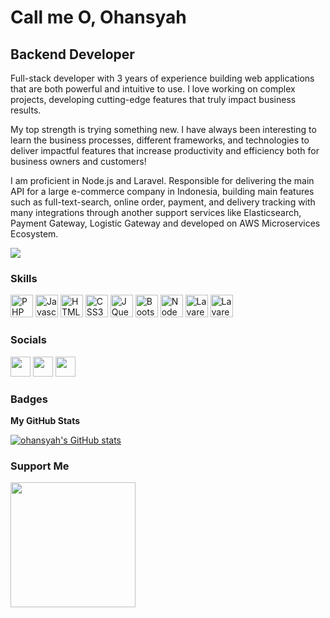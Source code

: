 Call me O, Ohansyah
=========================

Backend Developer
-----------------

Full-stack developer with 3 years of experience building web applications that are both powerful and intuitive to use. I love working on complex projects, developing cutting-edge features that truly impact business results.

My top strength is trying something new. I have always been interesting to learn the business processes, different frameworks, and technologies to deliver impactful features that increase productivity and efficiency both for business owners and customers!

I am proficient in Node.js and Laravel. Responsible for delivering the main API  for a large e-commerce company in Indonesia, building main features such as full-text-search, online order, payment, and delivery tracking with many integrations through another support services like Elasticsearch, Payment Gateway, Logistic Gateway and developed on AWS Microservices Ecosystem.

<a href="https://www.github.com/ohansyah" target="_blank" rel="noreferrer"><img
src="https://img.shields.io/github/followers/ohansyah?logo=github&style=for-the-badge&color=0891b2&labelColor=1c1917" /></a>

### Skills

<p align="left">
<a href="https://www.php.net/" target="_blank" rel="noreferrer"><img src="https://raw.githubusercontent.com/danielcranney/readme-generator/main/public/icons/skills/php-colored.svg" width="36" height="36" alt="PHP" /></a>
<a href="https://developer.mozilla.org/en-US/docs/Web/JavaScript" target="_blank" rel="noreferrer"><img src="https://raw.githubusercontent.com/danielcranney/readme-generator/main/public/icons/skills/javascript-colored.svg" width="36" height="36" alt="Javascript" /></a>
<a href="https://developer.mozilla.org/en-US/docs/Glossary/HTML5" target="_blank" rel="noreferrer"><img src="https://raw.githubusercontent.com/danielcranney/readme-generator/main/public/icons/skills/html5-colored.svg" width="36" height="36" alt="HTML5" /></a>
<a href="https://www.w3.org/TR/CSS/#css" target="_blank" rel="noreferrer"><img src="https://raw.githubusercontent.com/danielcranney/readme-generator/main/public/icons/skills/css3-colored.svg" width="36" height="36" alt="CSS3" /></a>
<a href="https://jquery.com/" target="_blank" rel="noreferrer"><img src="https://raw.githubusercontent.com/danielcranney/readme-generator/main/public/icons/skills/jquery-colored.svg" width="36" height="36" alt="JQuery" /></a>
<a href="https://getbootstrap.com/" target="_blank" rel="noreferrer"><img src="https://raw.githubusercontent.com/danielcranney/readme-generator/main/public/icons/skills/bootstrap-colored.svg" width="36" height="36" alt="Bootstrap" /></a>
<a href="https://nodejs.org/en/" target="_blank" rel="noreferrer"><img src="https://raw.githubusercontent.com/danielcranney/readme-generator/main/public/icons/skills/nodejs-colored.svg" width="36" height="36" alt="NodeJS" /></a>
<a href="https://laravel.com/" target="_blank" rel="noreferrer"><img src="https://raw.githubusercontent.com/danielcranney/readme-generator/main/public/icons/skills/laravel-colored.svg" width="36" height="36" alt="Lavarel" /></a>
<a href="https://www.elastic.co/" target="_blank" rel="noreferrer"><img src="https://upload.wikimedia.org/wikipedia/commons/thumb/f/f4/Elasticsearch_logo.svg/512px-Elasticsearch_logo.svg.png" height="36" alt="Lavarel" /></a>
</p>


### Socials

<p align="left"> <a href="https://www.github.com/ohansyah" target="_blank" rel="noreferrer"><img src="https://raw.githubusercontent.com/danielcranney/readme-generator/main/public/icons/socials/github.svg" width="32" height="32" /></a> <a href="http://www.medium.com/ohansyah" target="_blank" rel="noreferrer"><img src="https://raw.githubusercontent.com/danielcranney/readme-generator/main/public/icons/socials/medium.svg" width="32" height="32" /></a> <a href="https://www.stackoverflow.com/users/9515291/hans" target="_blank" rel="noreferrer"><img src="https://raw.githubusercontent.com/danielcranney/readme-generator/main/public/icons/socials/stackoverflow.svg" width="32" height="32" /></a></p>

### Badges

<b>My GitHub Stats</b>

<a href="http://www.github.com/ohansyah"><img src="https://github-readme-stats.vercel.app/api?username=ohansyah&show_icons=true&hide=&count_private=true&title_color=0891b2&text_color=ffffff&icon_color=0891b2&bg_color=1c1917&hide_border=true&show_icons=true" alt="ohansyah's GitHub stats" /></a>

### Support Me

<a href="https://www.buymeacoffee.com/0hans"><img src="https://cdn.buymeacoffee.com/buttons/v2/default-yellow.png" width="200" /></a>
